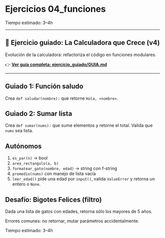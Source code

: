 # Ejercicios 04_funciones

Tiempo estimado: 3–4h

---

## 🎯 Ejercicio guiado: La Calculadora que Crece (v4)

Evolución de la calculadora: refactoriza el código en funciones modulares.

👉 **[Ver guía completa: ejercicio_guiado/GUIA.md](./ejercicio_guiado/GUIA.md)**

---

## Guiado 1: Función saludo
Crea `def saludar(nombre):` que retorne `Hola, <nombre>`.

## Guiado 2: Sumar lista
Crea `def sumar(nums):` que sume elementos y retorne el total. Valida que `nums` sea lista.

## Autónomos
1. `es_par(n)` -> bool
2. `area_rectangulo(a, b)`
3. `formatear_gato(nombre, edad)` -> string con f-string
4. `promedio(nums)` con manejo de lista vacía
5. `leer_edad()` pide una edad por `input()`, valida `ValueError` y retorna un entero o `None`.

## Desafío: Bigotes Felices (filtro)
Dada una lista de gatos con edades, retorna sólo los mayores de 5 años.

Errores comunes: no retornar, mutar parámetros accidentalmente.

Tiempo estimado: 3–4h
